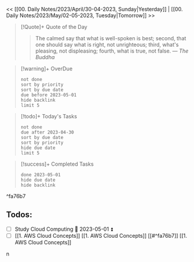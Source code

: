 << [[00. Daily Notes/2023/April/30-04-2023, Sunday|Yesterday]] | [[00. Daily Notes/2023/May/02-05-2023, Tuesday|Tomorrow]] >>

> [!Quote]+ Quote of the Day  
> > The calmed say that what is well-spoken is best; second, that one should say what is right, not unrighteous; third, what's pleasing, not displeasing; fourth, what is true, not false.
> — <cite>The Buddha</cite>

> [!warning]+ OverDue  
> ```tasks  
> not done  
> sort by priority 
> sort by due date  
> due before 2023-05-01  
> hide backlink  
> limit 5  
> ```

> [!todo]+ Today's Tasks  
> ```tasks  
> not done  
> due after 2023-04-30  
> sort by due date   
> sort by priority 
> hide due date  
> limit 5  
> ```

> [!success]+ Completed Tasks  
> ```tasks  
> done 2023-05-01  
> hide due date  
> hide backlink

^fa76b7

## Todos:
- [ ] Study Cloud Computing 📅 2023-05-01 ⏫  
- [ ] [[1. AWS Cloud Concepts]]
[[1. AWS Cloud Concepts]]
[[#^fa76b7]]
[[1. AWS Cloud Concepts]] 

 n